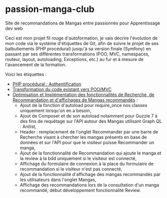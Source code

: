 # passion-manga-club
Site de recommandations de Mangas entre passionnés pour Apprentissage dev web

Ceci est mon projet fil rouge d'autoformation, je vais décrire l'évolution de mon code via le système d'étiquettes de Git, afin de suivre le projet de
ses balbutiements (PHP procédural) jusqu'à sa version finale (Symfony) en passant par ses différentes transformations (POO, MVC, namespaces, routeur, layout, autoloading, Exceptions, etc.)
au fur et à mesure de l'avancement de la formation.

Voici les étiquettes :
<ul>
<li><a href="https://github.com/Akira347/passion-manga-club/tree/v0.1">PHP procédural : Authentification</a></li>
<li><a href="https://github.com/Akira347/passion-manga-club/tree/v0.2">Transformation du code existant vers POO/MVC</a></li>
<li>
    <a href="https://github.com/Akira347/passion-manga-club/tree/v0.3">Optimisation et Implémentation des fonctionnalités de Recherche, de Recommandation et d'affichages de Mangas recommandés</a> :
    <ul>
        <li>Ajout de la fonction d'autoload pour require_once nos classes uniquement lorsqu'on en a besoin,</li>
        <li>Ajout de Composer et de son autoload notamment pour Guzzle 7 à des fins de requêtage sur l'API autour des Mangas utilisant Graph QL : Anilist,</li>
        <li>Header : remplacement de l'onglet Recommander par une barre de Recherche visant à chercher les mangas présents en base de données et sur l'API pour que le visiteur puisse Recommander un manga,</li>
        <li>Ajout de la fonctionnalité de Recommandation qui ajoute le manga et la review à la bdd uniquement si le visiteur est connecté,</li>
        <li>Affichage du formulaire de connexion à la place du formulaire de recommandation si le visiteur n'est pas connecté,</li>
        <li>Ajout de la fonctionnalité d'affichage des mangas recommandés par les utilisateurs dans l'onglet Mangas,</li>
        <li>Affichage des recommandations lors de la consultation d'un manga recommandé, début développement fonctionnalité Review.</li>
    </ul>
</li>